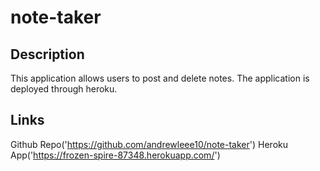# note-taker

## Description
This application allows users to post and delete notes. The application is deployed through heroku.

## Links
Github Repo('https://github.com/andrewleee10/note-taker')
Heroku App('https://frozen-spire-87348.herokuapp.com/')
